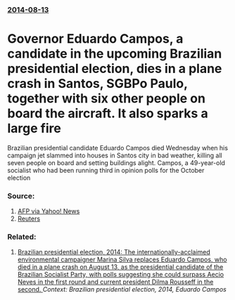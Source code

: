 ### [2014-08-13](/news/2014/08/13/index.md)

# Governor Eduardo Campos, a candidate in the upcoming Brazilian presidential election, dies in a plane crash in Santos, SGBPo Paulo, together with six other people on board the aircraft. It also sparks a large fire 

Brazilian presidential candidate Eduardo Campos died Wednesday when his campaign jet slammed into houses in Santos city in bad weather, killing all seven people on board and setting buildings alight. Campos, a 49-year-old socialist who had been running third in opinion polls for the October election


### Source:

1. [AFP via Yahoo! News](http://news.yahoo.com/brazil-presidential-candidate-campos-dies-jet-crash-161732155.html)
2. [Reuters](http://www.trust.org/item/20140813151726-32ly2/)

### Related:

1. [Brazilian presidential election, 2014: The internationally-acclaimed environmental campaigner Marina Silva replaces Eduardo Campos, who died in a plane crash on August 13, as the presidential candidate of the Brazilian Socialist Party, with polls suggesting she could surpass Aecio Neves in the first round and current president Dilma Rousseff in the second. ](/news/2014/08/21/brazilian-presidential-election-2014-the-internationally-acclaimed-environmental-campaigner-marina-silva-replaces-eduardo-campos-who-died.md) _Context: Brazilian presidential election, 2014, Eduardo Campos_
